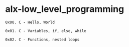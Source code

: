 # alx-low_level_programming

	0x00. C - Hello, World

	0x01. C - Variables, if, else, while

	0x02. C - Functions, nested loops
